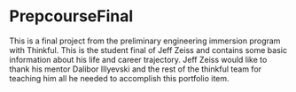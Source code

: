 # PrepcourseFinal
This is a final project from the preliminary engineering immersion program with Thinkful. This is the student final of Jeff Zeiss and contains some basic information about his life and career trajectory. Jeff Zeiss would like to thank his mentor Dalibor Illyevski and the rest of the thinkful team for teaching him all he needed to accomplish this portfolio item. 
